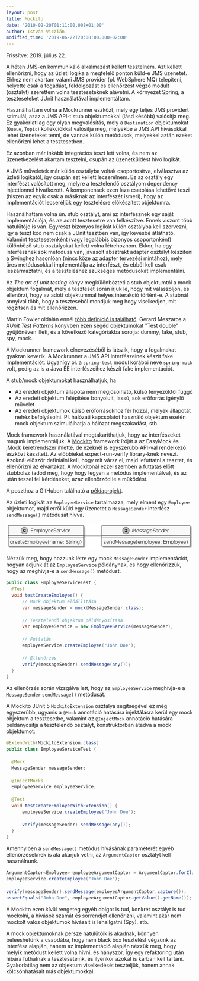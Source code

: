 ```yaml
---
layout: post
title: Mockito
date: '2010-02-20T01:11:00.008+01:00'
author: István Viczián
modified_time: '2019-06-22T20:00:00.000+02:00'
---
```


Frissítve: 2019. július 22.

A héten JMS-en kommunikáló alkalmazást kellett tesztelnem. Azt kellett
ellenőrizni, hogy az üzleti logika a megfelelő ponton küld-e
JMS üzenetet. Ehhez nem akartam valami JMS provider (pl.
WebSphere MQ) telepíteni, helyette csak a fogadást, feldolgozást és
ellenőrzést végző modult (osztályt) szerettem volna teszteseteknek
alávetni. A környezet Spring, a teszteseteket JUnit használatával
implementáltam.

Használhattam volna a Mockrunner eszközt, mely egy teljes JMS providert
szimulál, azaz a JMS API-t stub objektumokkal (lásd később) valósítja
meg. Ez gyakorlatilag egy olyan megvalósítás, mely a `Destination`
objektumokat (`Queue`, `Topic`) kollekciókkal valósítja meg, melyekbe a JMS API
hívásokkal lehet üzeneteket tenni, de vannak külön metódusok, melyekkel
aztán ezeket ellenőrizni lehet a tesztesetben.

Ez azonban már inkább integrációs teszt lett volna, és nem az
üzenetkezelést akartam tesztelni, csupán az üzenetküldést hívó
logikát.

A JMS műveletek már külön osztályba voltak csoportosítva, elválasztva az 
üzleti logikától, így csupán ezt kellett
lecserélnem. Ez az osztály egy interfészt
valósított meg, melyre a tesztelendő osztályom dependency
injectionnel hivatkozott. A komponensek ezen laza csatolása lehetővé
teszi (hiszen az egyik csak a másiknak az interfészét ismeri), hogy az
implementációt lecseréljük egy tesztelésre előkészített objektumra.

Használhattam volna ún. stub osztályt, ami az interfésznek
egy saját implementációja, és az adott tesztesetre van felkészítve.
Ennek viszont több hátulütője is van. Egyrészt bizonyos logikát külön
osztályba kell szervezni, így a teszt kód nem csak a JUnit tesztben van,
így kevésbé átlátható. Valamint tesztesetenként (vagy legalábbis
bizonyos csoportonként) különböző stub osztályokat kellett volna
létrehoznom. Ekkor, ha egy interfésznek sok metódusa van, javasolt
absztrakt adapter osztályt készíteni a Swinghez hasonlóan (nincs köze
az adapter tervezési mintához), mely üres metódusokkal implementálja az
interfészt, és ebből kell csak leszármaztatni, és a teszteléshez
szükséges metódusokat implementálni.

Az _The art of unit testing_ könyv megkülönbözteti a stub objektumtól a
mock objektum fogalmát, mely a teszteset során írjuk le, hogy mit válaszoljon,
és ellenőrzi, hogy az
adott objektummal helyes interakció történt-e. A stubnál annyival
több, hogy a teszteseből mondjuk meg hogy viselkedjen, mit rögzítsen
és mit ellenőrizzen.

Martin Fowler oldalán ennél [több definíció is
található](http://www.martinfowler.com/bliki/TestDouble.html). Gerard
Meszaros a _XUnit Test Patterns_ könyvben ezen segéd objektumokat "Test
double" gyűjtőnéven illeti, és a következő kategóriákba sorolja: dummy,
fake, stub, spy, mock.

A Mockrunner framework elnevezéséből is látszik, hogy a fogalmakat
gyakran keverik. A Mockrunner a JMS API interfészeinek készít fake
implementációt. Ugyanígy
pl. a `spring-test` modul korábbi neve `spring-mock` volt, pedig az is a
Java EE interfészeihez készít fake implementációt.

A stub/mock objektumokat használhatjuk, ha

-   Az eredeti objektum állapota nem megjósolható, külső tényezőktől
    függő
-   Az eredeti objektum felépítése bonyolult, lassú, sok erőforrás
    igénylő művelet
-   Az eredeti objektumok külső erőforrásokhoz fér hozzá, melyek
    állapotát nehéz befolyásolni. Pl. hálózati kapcsolatot használó
    objektum esetén mock objektum szimulálhatja a hálózat megszakadást,
    stb.

Mock framework használatával megtakaríthatjuk, hogy az interfészeket
magunk implementáljuk. A [Mockito](http://mockito.org/) framework íróját a
az EasyMock és jMock keretrendszer ihlette, de ezeknél is egyszerűbb API-val 
rendelkező eszközt készített.
Az előbbieket expect-run-verify library-knek nevezi. Azoknál először
definiálni kell, hogy mit vársz el, majd lefuttatni a tesztet, és
ellenőrizni az elvártakat. A Mockitonál ezzel szemben a futtatás előtt
stubbolsz (adod meg, hogy hogy legyen a metódus implementálva), és az
után teszel fel kérdéseket, azaz ellenőrzöd le a működést.

A poszthoz a GitHubon található a [példaprojekt](https://github.com/vicziani/jtechlog-mockito).

Az üzleti logikát az `EmployeeService` tartalmazza, mely elment egy `Employee`
objektumot, majd erről küld egy üzenetet a `MessageSender` interfész
`sendMessage()` metódusát hívva.

![Osztálydiagram](/artifacts/posts/2010-02-20-mockito/mockito.png)

Nézzük meg, hogy hozzunk létre egy mock `MessageSender` implementációt,
hogyan adjunk át az `EmployeeService` példánynak, és hogy ellenőrizzük,
hogy az meghívja-e a `sendMessage()` metódust.

```java
public class EmployeeServiceTest {
  @Test
  void testCreateEmployee() {
      // Mock objektum előállítása
      var messageSender = mock(MessageSender.class);
      
      // Tesztelendő objektum példányosítása
      var employeeService = new EmployeeService(messageSender);

      // Futtatás
      employeeService.createEmployee("John Doe");

      // Ellenőrzés
      verify(messageSender).sendMessage(any());
  }
}
```

Az ellenőrzés során vizsgálva lett, hogy az `EmployeeService` meghívja-e
a `MessageSender` `sendMessage()` metódusát.

A Mockito JUnit 5 `MockitoExtension` osztálya segítségével ez még egyszerűbb, 
ugyanis a `@Mock` annotáció hatására injektálásra kerül egy mock objektum a 
tesztesetbe, valamint az `@InjectMock` annotáció hatására példányosítja a 
tesztelendő osztályt, konstruktorban átadva a mock objektumot.

```java
@ExtendWith(MockitoExtension.class)
public class EmployeeServiceTest {

  @Mock
  MessageSender messageSender;

  @InjectMocks
  EmployeeService employeeService;

  @Test
  void testCreateEmployeeWithExtension() {
      employeeService.createEmployee("John Doe");

      verify(messageSender).sendMessage(any());
  }
}
```

Amennyiben a `sendMessage()` metódus hívásának paraméterét egyéb
ellenőrzéseknek is alá akarjuk vetni, az `ArgumentCaptor` osztályt kell
használnunk.

```java
ArgumentCaptor<Employee> employeeArgumentCaptor = ArgumentCaptor.forClass(Employee.class);
employeeService.createEmployee("John Doe");

verify(messageSender).sendMessage(employeeArgumentCaptor.capture());
assertEquals("John Doe", employeeArgumentCaptor.getValue().getName());
```

A Mockito ezen kívül rengeteg egyéb dolgot is tud, konkrét osztályt is
tud mockolni, a hívások számát és sorrendjét ellenőrizni, valamint
akár nem mockolt valós objektumok hívásait is lehallgatni (Spy), stb.

A mock objektumoknak persze hátulütőik is akadnak, könnyen beleeshetünk
a csapdába, hogy nem black box tesztelést végzünk az interfész alapján,
hanem az implementáció alapján nézzük meg, hogy melyik metódust kellett
volna hívni, és hányszor. Így egy refaktoring után hibára futhatnak a
teszteseteink, és ilyenkor azokat is karban kell tartani. Gyakorlatilag
nem az objektum viselkedését teszteljük, hanem annak kölcsönhatásait más
objektumokkal.
